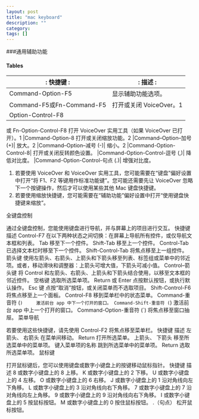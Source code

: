```yaml
---
layout: post
title: "mac keyboard"
description: ""
category: 
tags: []
---
```



###通用辅助功能


#### Tables





|:    快捷键           :|:	描述			  :|
| ---------------------|-------------------|
|Command-Option-F5     |	显示辅助功能选项。|
|Command-F5或Fn-Command-F5| 	打开或关闭 VoiceOver。1
|Option-Control-F8
或 Fn-Option-Control-F8 	打开 VoiceOver 实用工具（如果 VoiceOver 已打开）。1
|Command-Option-8 	打开或关闭缩放功能。2
|Command–Option–加号 (+)|	放大。2
|Command–Option–减号 (-)| 	缩小。2
|Command-Option-Control-8| 	打开或关闭反转颜色设置。
|Command-Option-Control-逗号 (,)| 	降低对比度。
|Command-Option-Control-句点 (.)| 	增强对比度。


 1. 若要使用 VoiceOver 和 VoiceOver 实用工具，您可能需要在“键盘”偏好设置中打开“将 F1、F2 等键用作标准功能键”。您可能还需要先让 VoiceOver 忽略下一个按键操作，然后才可以使用某些其他 Mac 键盘快捷键。
 2. 若要使用缩放快捷键，您可能需要在“辅助功能”偏好设置中打开“使用键盘快捷键来缩放”。

全键盘控制

通过全键盘控制，您能使用键盘进行导航，并与屏幕上的项目进行交互。
     快捷键      	描述
Control-F7 	在以下两种状态之间切换：在屏幕上导航所有控件，或仅导航文本框和列表。
Tab 	移至下一个控件。
Shift-Tab 	移至上一个控件。
Control-Tab 	已选择文本栏时移至下一个控件。
Shift-Control-Tab 	将焦点移至上一组控件。
箭头键 	使用左箭头、右箭头、上箭头和下箭头移至列表、标签组或菜单中的邻近项。或者，移动滑块和调整器：上箭头可增大值，下箭头可减小值。
Control–箭头键 	将 Control 和左箭头、右箭头、上箭头和下箭头结合使用，以移至文本框的邻近控件。
空格键 	选取所选菜单项。
Return 或 Enter 	点按默认按钮，或执行默认操作。
Esc 键 	点按“取消”按钮，或关闭菜单而不选取项目。
Shift-Control-F6 	将焦点移至上一个面板。
Control-F8 	移到菜单栏中的状态菜单。
Command-重音符 (`) 	激活前台 app 中下一个打开的窗口。
Command-Shift-重音符 (`) 	激活前台 app 中上一个打开的窗口。
Command-Option-重音符 (`) 	将焦点移至窗口抽屉。
菜单导航

若要使用这些快捷键，请先使用 Control-F2 将焦点移至菜单栏。
     快捷键      	描述
左箭头、
右箭头 	在菜单间移动。
Return 	打开所选菜单。
上箭头、
下箭头 	移至所选菜单中的菜单项。
键入菜单项的名称 	跳到所选菜单中的菜单项。
Return 	选取所选菜单项。
鼠标键

打开鼠标键后，您可以使用键盘或数字小键盘上的按键移动鼠标指针。
     快捷键      	描述
8 或数字小键盘上的 8 	上移。
K 或数字小键盘上的 2 	下移。
U 或数字小键盘上的 4 	左移。
O 或数字小键盘上的 6 	右移。
J 或数字小键盘上的 1 	沿对角线向左下角移。
L 或数字小键盘上的 3 	沿对角线向右下角移。
7 或数字小键盘上的 7 	沿对角线向左上角移。
9 或数字小键盘上的 9 	沿对角线向右下角移。
I 或数字小键盘上的 5 	按鼠标按钮。
M 或数字小键盘上的 0 	按住鼠标按钮。
.（句点） 	松开鼠标按钮。

